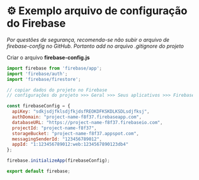 # :gear: Exemplo arquivo de configuração do Firebase
*Por questões de segurança, recomenda-se não subir o arquivo de firebase-config no GitHub. Portanto add no arquivo .gitignore do projeto*

Criar o arquivo **firebase-config.js**

```js
import firebase from 'firebase/app';
import 'firebase/auth';
import 'firebase/firestore';

// copiar dados do projeto no Firebase
// configurações do projeto >>> Geral >>> Seus aplicativos >>> Firebase SDK snippet >>> Configuração >>> só copiar o snippet de configuraçao como o exemplo abaixo:

const firebaseConfig = {
  apiKey: "sdkjsdjfklsdjfkjdsfREOKDFKSKDLKSDLsdjfksj",
  authDomain: "project-name-f8f37.firebaseapp.com",
  databaseURL: "https://project-name-f8f37.firebaseio.com",
  projectId: "project-name-f8f37",
  storageBucket: "project-name-f8f37.appspot.com",
  messagingSenderId: "123456789012",
  appId: "1:123456789012:web:1234567890123db4"
};

firebase.initializeApp(firebaseConfig);

export default firebase;
```
